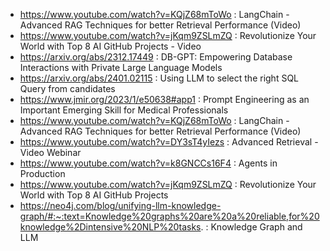- https://www.youtube.com/watch?v=KQjZ68mToWo : LangChain - Advanced RAG Techniques for better Retrieval Performance (Video)
- https://www.youtube.com/watch?v=jKqm9ZSLmZQ : Revolutionize Your World with Top 8 AI GitHub Projects - Video
- https://arxiv.org/abs/2312.17449 : DB-GPT: Empowering Database Interactions with Private Large Language Models
- https://arxiv.org/abs/2401.02115 : Using LLM to select the right SQL Query from candidates
- https://www.jmir.org/2023/1/e50638#app1 : Prompt Engineering as an Important Emerging Skill for Medical Professionals
- https://www.youtube.com/watch?v=KQjZ68mToWo : LangChain - Advanced RAG Techniques for better Retrieval Performance (Video)
- https://www.youtube.com/watch?v=DY3sT4yIezs : Advanced Retrieval - Video Webinar
- https://www.youtube.com/watch?v=k8GNCCs16F4 : Agents in Production
- https://www.youtube.com/watch?v=jKqm9ZSLmZQ : Revolutionize Your World with Top 8 AI GitHub Projects
- https://neo4j.com/blog/unifying-llm-knowledge-graph/#:~:text=Knowledge%20graphs%20are%20a%20reliable,for%20knowledge%2Dintensive%20NLP%20tasks. : Knowledge Graph and LLM
